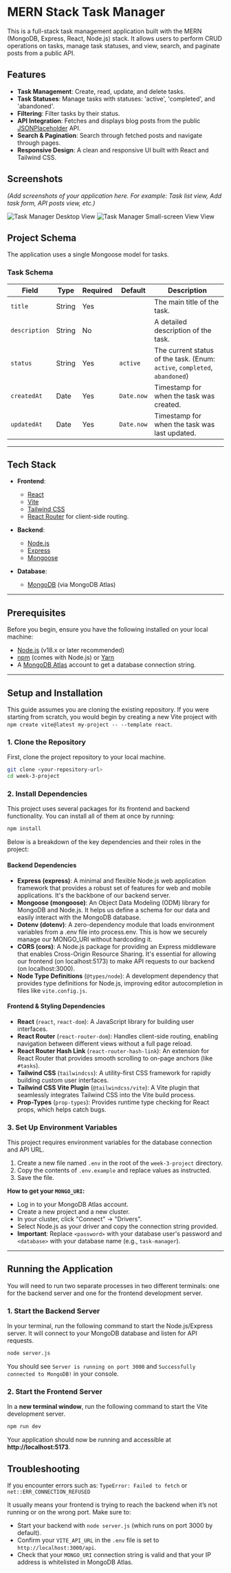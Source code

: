 # MERN Stack Task Manager

This is a full-stack task management application built with the MERN (MongoDB, Express, React, Node.js) stack. It allows users to perform CRUD operations on tasks, manage task statuses, and view, search, and paginate posts from a public API.

## Features

- **Task Management**: Create, read, update, and delete tasks.
- **Task Statuses**: Manage tasks with statuses: 'active', 'completed', and 'abandoned'.
- **Filtering**: Filter tasks by their status.
- **API Integration**: Fetches and displays blog posts from the public [JSONPlaceholder](https://jsonplaceholder.typicode.com/) API.
- **Search & Pagination**: Search through fetched posts and navigate through pages.
- **Responsive Design**: A clean and responsive UI built with React and Tailwind CSS.

## Screenshots

*(Add screenshots of your application here. For example: Task list view, Add task form, API posts view, etc.)*

![Task Manager Desktop View](public/Desktop-view.png)
![Task Manager Small-screen View View](public/Small-screen-view.png)

## Project Schema

The application uses a single Mongoose model for tasks.

### Task Schema

| Field         | Type    | Required | Default  | Description                                  |
|---------------|---------|----------|----------|----------------------------------------------|
| `title`       | String  | Yes      |          | The main title of the task.                  |
| `description` | String  | No       |          | A detailed description of the task.          |
| `status`      | String  | Yes      | `active` | The current status of the task. (Enum: `active`, `completed`, `abandoned`) |
| `createdAt`   | Date    | Yes      | `Date.now` | Timestamp for when the task was created.     |
| `updatedAt`   | Date    | Yes      | `Date.now` | Timestamp for when the task was last updated.|

---

## Tech Stack

- **Frontend**:
  - [React](https://reactjs.org/)
  - [Vite](https://vitejs.dev/)
  - [Tailwind CSS](https://tailwindcss.com/)
  - [React Router](https://reactrouter.com/) for client-side routing.

- **Backend**:
  - [Node.js](https://nodejs.org/)
  - [Express](https://expressjs.com/)
  - [Mongoose](https://mongoosejs.com/)

- **Database**:
  - [MongoDB](https://www.mongodb.com/) (via MongoDB Atlas)

---

## Prerequisites

Before you begin, ensure you have the following installed on your local machine:

- [Node.js](https://nodejs.org/en/download/) (v18.x or later recommended)
- [npm](https://www.npmjs.com/get-npm) (comes with Node.js) or [Yarn](https://yarnpkg.com/)
- A [MongoDB Atlas](https://www.mongodb.com/cloud/atlas/register) account to get a database connection string.

---

## Setup and Installation

This guide assumes you are cloning the existing repository. If you were starting from scratch, you would begin by creating a new Vite project with `npm create vite@latest my-project -- --template react`.

### 1. Clone the Repository

First, clone the project repository to your local machine.

```bash
git clone <your-repository-url>
cd week-3-project
```

### 2. Install Dependencies

This project uses several packages for its frontend and backend functionality. You can install all of them at once by running:

```bash
npm install
```
Below is a breakdown of the key dependencies and their roles in the project:

#### Backend Dependencies

- **Express (express)**: A minimal and flexible Node.js web application framework that provides a robust set of features for web and mobile applications. It's the backbone of our backend server.
- **Mongoose (mongoose)**: An Object Data Modeling (ODM) library for MongoDB and Node.js. It helps us define a schema for our data and easily interact with the MongoDB database.
- **Dotenv (dotenv)**: A zero-dependency module that loads environment variables from a .env file into process.env. This is how we securely manage our MONGO_URI without hardcoding it.
- **CORS (cors)**: A Node.js package for providing an Express middleware that enables Cross-Origin Resource Sharing. It's essential for allowing our frontend (on localhost:5173) to make API requests to our backend (on localhost:3000).
-   **Node Type Definitions** (`@types/node`): A development dependency that provides type definitions for Node.js, improving editor autocompletion in files like `vite.config.js`.

#### Frontend & Styling Dependencies

-   **React** (`react`, `react-dom`): A JavaScript library for building user interfaces.
-   **React Router** (`react-router-dom`): Handles client-side routing, enabling navigation between different views without a full page reload.
-   **React Router Hash Link** (`react-router-hash-link`): An extension for React Router that provides smooth scrolling to on-page anchors (like `#tasks`).
-   **Tailwind CSS** (`tailwindcss`): A utility-first CSS framework for rapidly building custom user interfaces.
-   **Tailwind CSS Vite Plugin** (`@tailwindcss/vite`): A Vite plugin that seamlessly integrates Tailwind CSS into the Vite build process.
-   **Prop-Types** (`prop-types`): Provides runtime type checking for React props, which helps catch bugs.

### 3. Set Up Environment Variables

This project requires environment variables for the database connection and API URL.

1.  Create a new file named `.env` in the root of the `week-3-project` directory.
2.  Copy the contents of `.env.example` and replace values as instructed.
3.  Save the file.


**How to get your `MONGO_URI`:**
- Log in to your MongoDB Atlas account.
- Create a new project and a new cluster.
- In your cluster, click "Connect" -> "Drivers".
- Select Node.js as your driver and copy the connection string provided.
- **Important**: Replace `<password>` with your database user's password and `<database>` with your database name (e.g., `task-manager`).

---

## Running the Application

You will need to run two separate processes in two different terminals: one for the backend server and one for the frontend development server.

### 1. Start the Backend Server

In your terminal, run the following command to start the Node.js/Express server. It will connect to your MongoDB database and listen for API requests.

```bash
node server.js
```

You should see `Server is running on port 3000` and `Successfully connected to MongoDB!` in your console.

### 2. Start the Frontend Server

In a **new terminal window**, run the following command to start the Vite development server.

```bash
npm run dev
```

Your application should now be running and accessible at **http://localhost:5173**.

## Troubleshooting

If you encounter errors such as:
`TypeError: Failed to fetch` or `net::ERR_CONNECTION_REFUSED`

It usually means your frontend is trying to reach the backend when it’s not running or on the wrong port.
Make sure to:
- Start your backend with `node server.js` (which runs on port 3000 by default).
- Confirm your `VITE_API_URL` in the `.env` file is set to `http://localhost:3000/api`.
- Check that your `MONGO_URI` connection string is valid and that your IP address is whitelisted in MongoDB Atlas.
